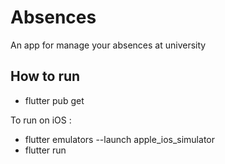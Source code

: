 # Absences

An app for manage your absences at university

## How to run
- flutter pub get

To run on iOS :
- flutter emulators --launch apple_ios_simulator 
- flutter run
